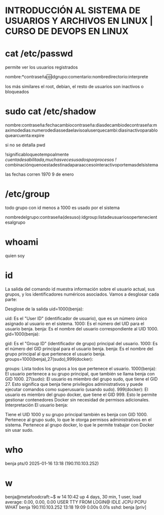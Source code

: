 # INTRODUCCIÓN AL SISTEMA DE USUARIOS Y ARCHIVOS EN LINUX | CURSO DE DEVOPS EN LINUX

# cat /etc/passwd

permite ver los usuarios registrados

nombre:*contraseña:id:idgrupo:comentario:nombredirectorio:interprete

los más similares el root, debian, el resto de usuarios son inactivos o bloqueados

# sudo cat /etc/shadow


nombre:contraseña:fechacambiocontraseña:diasdecambiodecontraseña:maximodedias:numerodediassedaelavisoaluserquecambi:diasinactivoparabloquearcuenta:expire


si no se detalla pwd

!significabloqueotempoalmente
*cuentadesabilitada,muchasvecesusadosporprocesos
!* combinaciónquenoestadestinadaparaaccesointeractivoportemasdelsistema


las fechas corren 1970 9 de enero


# /etc/group

todo grupo con id menos a 1000 es usado por el sistema

nombredelgrupo:contraseña(desuso):idgroup:listadeusuariosopertenecientesalgrupo


# whoami

quien soy

# id

La salida del comando id muestra información sobre el usuario actual, sus grupos, y los identificadores numéricos asociados. Vamos a desglosar cada parte:

Desglose de la salida
uid=1000(benja):

uid: Es el "User ID" (identificador de usuario), que es un número único asignado al usuario en el sistema.
1000: Es el número del UID para el usuario benja.
benja: Es el nombre del usuario correspondiente al UID 1000.
gid=1000(benja):

gid: Es el "Group ID" (identificador de grupo) principal del usuario.
1000: Es el número del GID principal para el usuario benja.
benja: Es el nombre del grupo principal al que pertenece el usuario benja.
groups=1000(benja),27(sudo),999(docker):

groups: Lista todos los grupos a los que pertenece el usuario.
1000(benja): El usuario pertenece a su grupo principal, que también se llama benja con GID 1000.
27(sudo): El usuario es miembro del grupo sudo, que tiene el GID 27. Esto significa que benja tiene privilegios administrativos y puede ejecutar comandos como superusuario (usando sudo).
999(docker): El usuario es miembro del grupo docker, que tiene el GID 999. Esto le permite gestionar contenedores Docker sin necesidad de permisos adicionales.
Interpretación
El usuario benja:

Tiene el UID 1000 y su grupo principal también es benja con GID 1000.
Pertenece al grupo sudo, lo que le otorga permisos administrativos en el sistema.
Pertenece al grupo docker, lo que le permite trabajar con Docker sin usar sudo.

# who

benja    pts/0        2025-01-16 13:18 (190.110.103.252)

# w

benja@metafoodcraft:~$ w
 14:10:42 up 4 days, 30 min,  1 user,  load average: 0.00, 0.00, 0.00
USER     TTY      FROM             LOGIN@   IDLE   JCPU   PCPU  WHAT
benja             190.110.103.252  13:18   19:09   0.00s  0.01s sshd: benja [priv]
